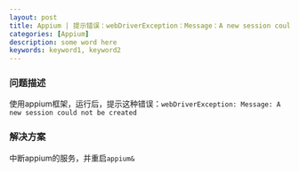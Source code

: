 ```yaml
---
layout: post
title: Appium | 提示错误：webDriverException：Message：A new session could not be created
categories: [Appium]
description: some word here
keywords: keyword1, keyword2
---
```


### 问题描述
使用appium框架，运行后，提示这种错误：`webDriverException: Message: A new session could not be created`

### 解决方案
中断appium的服务，并重启`appium&`


